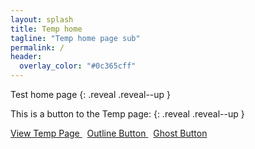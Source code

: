 ```yaml
---
layout: splash
title: Temp home
tagline: "Temp home page sub"
permalink: /
header:
  overlay_color: "#0c365cff"
---
```


Test home page
{: .reveal .reveal--up }

This is a button to the Temp page:
{: .reveal .reveal--up }

<p>
  <a class="btn-modern btn-modern--lg reveal" href="/temp/" aria-label="Go to Temp page">
    View Temp Page
  </a>
  &nbsp;
  <a class="btn-modern btn-modern--outline reveal" href="/temp/" aria-label="Go to Temp page (outline)">
    Outline Button
  </a>
  &nbsp;
  <a class="btn-modern btn-modern--ghost reveal" href="/temp/" aria-label="Go to Temp page (ghost)">
    Ghost Button
  </a>
</p>
